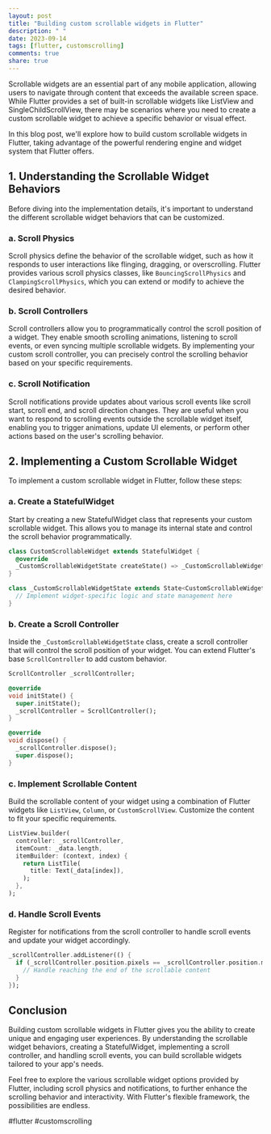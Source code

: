 ```yaml
---
layout: post
title: "Building custom scrollable widgets in Flutter"
description: " "
date: 2023-09-14
tags: [flutter, customscrolling]
comments: true
share: true
---
```


Scrollable widgets are an essential part of any mobile application, allowing users to navigate through content that exceeds the available screen space. While Flutter provides a set of built-in scrollable widgets like ListView and SingleChildScrollView, there may be scenarios where you need to create a custom scrollable widget to achieve a specific behavior or visual effect.

In this blog post, we'll explore how to build custom scrollable widgets in Flutter, taking advantage of the powerful rendering engine and widget system that Flutter offers.

## 1. Understanding the Scrollable Widget Behaviors

Before diving into the implementation details, it's important to understand the different scrollable widget behaviors that can be customized.

### a. Scroll Physics

Scroll physics define the behavior of the scrollable widget, such as how it responds to user interactions like flinging, dragging, or overscrolling. Flutter provides various scroll physics classes, like `BouncingScrollPhysics` and `ClampingScrollPhysics`, which you can extend or modify to achieve the desired behavior.

### b. Scroll Controllers

Scroll controllers allow you to programmatically control the scroll position of a widget. They enable smooth scrolling animations, listening to scroll events, or even syncing multiple scrollable widgets. By implementing your custom scroll controller, you can precisely control the scrolling behavior based on your specific requirements.

### c. Scroll Notification

Scroll notifications provide updates about various scroll events like scroll start, scroll end, and scroll direction changes. They are useful when you want to respond to scrolling events outside the scrollable widget itself, enabling you to trigger animations, update UI elements, or perform other actions based on the user's scrolling behavior.

## 2. Implementing a Custom Scrollable Widget

To implement a custom scrollable widget in Flutter, follow these steps:

### a. Create a StatefulWidget

Start by creating a new StatefulWidget class that represents your custom scrollable widget. This allows you to manage its internal state and control the scroll behavior programmatically.

```dart
class CustomScrollableWidget extends StatefulWidget {
  @override
  _CustomScrollableWidgetState createState() => _CustomScrollableWidgetState();
}

class _CustomScrollableWidgetState extends State<CustomScrollableWidget> {
  // Implement widget-specific logic and state management here
}
```

### b. Create a Scroll Controller

Inside the `_CustomScrollableWidgetState` class, create a scroll controller that will control the scroll position of your widget. You can extend Flutter's base `ScrollController` to add custom behavior.

```dart
ScrollController _scrollController;

@override
void initState() {
  super.initState();
  _scrollController = ScrollController();
}

@override
void dispose() {
  _scrollController.dispose();
  super.dispose();
}
```

### c. Implement Scrollable Content

Build the scrollable content of your widget using a combination of Flutter widgets like `ListView`, `Column`, or `CustomScrollView`. Customize the content to fit your specific requirements.

```dart
ListView.builder(
  controller: _scrollController,
  itemCount: _data.length,
  itemBuilder: (context, index) {
    return ListTile(
      title: Text(_data[index]),
    );
  },
);
```

### d. Handle Scroll Events

Register for notifications from the scroll controller to handle scroll events and update your widget accordingly.

```dart
_scrollController.addListener(() {
  if (_scrollController.position.pixels == _scrollController.position.maxScrollExtent) {
    // Handle reaching the end of the scrollable content
  }
});
```

## Conclusion

Building custom scrollable widgets in Flutter gives you the ability to create unique and engaging user experiences. By understanding the scrollable widget behaviors, creating a StatefulWidget, implementing a scroll controller, and handling scroll events, you can build scrollable widgets tailored to your app's needs.

Feel free to explore the various scrollable widget options provided by Flutter, including scroll physics and notifications, to further enhance the scrolling behavior and interactivity. With Flutter's flexible framework, the possibilities are endless.

#flutter #customscrolling